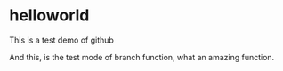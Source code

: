 # helloworld
This is a test demo of github

And this, is the test mode of branch function, what an amazing function.


